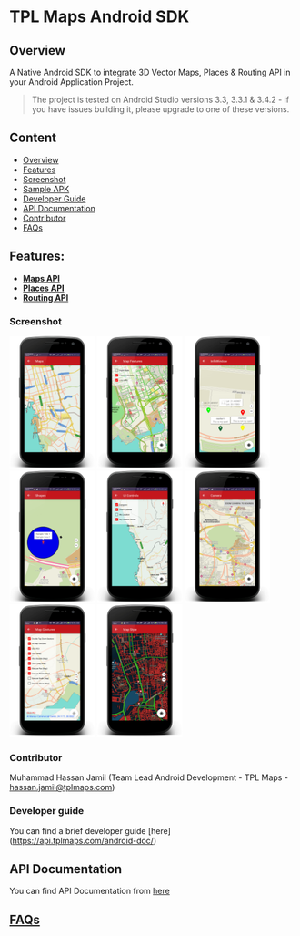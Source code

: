 # TPL Maps Android SDK

## Overview
A Native Android SDK to integrate 3D Vector Maps, Places & Routing API in your Android Application Project.

> The project is tested on Android Studio versions 3.3, 3.3.1 & 3.4.2 - if you have issues building it, please upgrade to one of these versions.

## Content
- [Overview](https://github.com/TPLMaps/TPLMapsAndroidSdkSamples#overview)</br>
- [Features](https://github.com/TPLMaps/TPLMapsAndroidSdkSamples#features)</br>
- [Screenshot](https://github.com/TPLMaps/TPLMapsAndroidSdkSamples#screenshot)</br>
- [Sample APK](https://github.com/TPLMaps/TPLMapsAndroidSdkSamples#sample-apk)</br>
- [Developer Guide](https://github.com/TPLMaps/TPLMapsAndroidSdkSamples#developer-guide)</br>
- [API Documentation](https://github.com/TPLMaps/TPLMapsAndroidSdkSamples#api-documentation)</br>
- [Contributor](https://github.com/TPLMaps/TPLMapsAndroidSdkSamples#contributor)</br>
- [FAQs](https://github.com/TPLMaps/TPLMapsAndroidSdkSamples#faqs) 

## Features:
- [**Maps API**](/docs/Maps.md)
- [**Places API**](/docs/Places.md)
- [**Routing API**](/docs/Routing.md)

### Screenshot
<p float="left">
 <img src="images/screenshots/Maps.png" width="150" />
 <img src="images/screenshots/Map-Features.png" width="150" /> 
 <img src="images/screenshots/Map-Marker-Info-Windows.png" width="150" />
 <img src="images/screenshots/Map-Shapes.png" width="150" />
 <img src="images/screenshots/Map-UI-Controls.png" width="150" />
 <img src="images/screenshots/Map-Camera.png" width="150" />
 <img src="images/screenshots/Map-Gestures.png" width="150" />
 <img src="images/screenshots/Map-Style.png" width="150" />
</p>

### Contributor
Muhammad Hassan Jamil  (Team Lead Android Development - TPL Maps - hassan.jamil@tplmaps.com)

### Developer guide
You can find a brief developer guide [here] (https://api.tplmaps.com/android-doc/)

## API Documentation
You can find API Documentation from [here](https://api.tplmaps.com/apiportal/#/portal/sdk-doc)
 
## [FAQs](/docs/FAQs.md)
